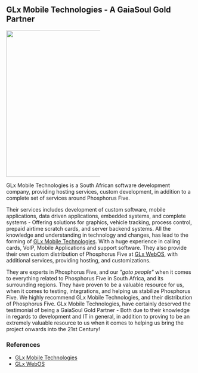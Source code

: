 ## GLx Mobile Technologies - A GaiaSoul Gold Partner

<img class="desktop-help-icon-image" style="width:392px;max-width:50%;" src="https://phosphorusfive.files.wordpress.com/2018/04/glx-web-os.png" />

GLx Mobile Technologies is a South African software development company, providing hosting services, custom
development, in addition to a complete set of services around Phosphorus Five.

Their services includes development of custom software, mobile applications, data driven applications,
embedded systems, and complete systems - Offering solutions for graphics, vehicle tracking, process
control, prepaid airtime scratch cards, and server backend systems. All the knowledge and understanding
in technology and changes, has lead to the forming of [GLx Mobile Technologies](http://www.glxmobitech.com/).
With a huge experience in calling cards, VoIP, Mobile Applications and support software. They also provide
their own custom distribution of Phosphorus Five at [GLx WebOS](http://www.glxwebos.com/), with additional
services, providing hosting, and customizations.

They are experts in Phosphorus Five, and our _"goto people"_ when it comes to everything related to Phosphorus
Five in South Africa, and its surrounding regions. They have proven to be a valuable resource for us, when it
comes to testing, integrations, and helping us stabilize Phosphorus Five. We highly recommend GLx Mobile
Technologies, and their distribution of Phosphorus Five. GLx Mobile Technologies, have certainly deserved
the testimonial of being a GaiaSoul Gold Partner - Both due to their knowledge in regards to development
and IT in general, in addition to proving to be an extremely valuable resource to us when it comes to helping
us bring the project onwards into the 21st Century!

### References

* [GLx Mobile Technologies](http://www.glxmobitech.com/)
* [GLx WebOS](http://www.glxwebos.com/)
